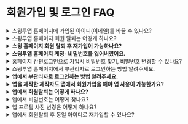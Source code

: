 # 회원가입 및 로그인 FAQ

<details>

<summary>스윙투앱 홈페이지에 가입된 아이디(이메일)를 바꿀 수 있나요?</summary>

기업 고객 중에서는 앱 담당자가 바뀌게 되면서 스윙에 가입된 아이디 변경을 요청하는 경우가 있습니다.

아이디 변경은 개인정보 계정과 연결되어 있기 때문에 사용자분께서 직접 바꿀 수 없습니다.

스윙투앱에 요청주시면 저희가 계정 변경 동의서를 보내드리고, 필요 서류를 받은 뒤 변경해드릴 수 있습니다.

비밀번호는 기존과 동일하며, 로그인 후 개인정보 변경에서 원하는 비밀번호로 다시 설정해주시면 됩니다.

</details>

<details>

<summary>스윙투앱 홈페이지 회원 탈퇴는 어떻게 하나요?</summary>

회원탈퇴는 **스윙 홈페이지 앱운영 페이지의 오른쪽 상단 프로필 선택 → 내정보 수정 →회원탈퇴 선택해주시면 됩니다.**&#x20;

<img src="../.gitbook/assets/회원탈퇴.png" alt="" data-size="original">

탈퇴하신 아이디는 복구가 불가능하며, 추후 같은 아이디로 재가입 할 수 없습니다.&#x20;

회원탈퇴시 제작한 앱, 컨텐츠가 모두 삭제되오니 신중하게 선택하시기 바랍니다.

</details>

<details>

<summary><strong>스윙 홈페이지 회원 탈퇴 후 재가입이 가능하나요?</strong></summary>

탈퇴하신 아이디는 복구가 불가능하며, 추후 같은 아이디로 재가입 할 수 없습니다.

</details>

<details>

<summary><strong>스윙투앱 홈페이지 계정- 비밀번호를 잃어버렸어요.</strong></summary>

스윙투 사이트 계정의 비밀번호를 잃어버렸다면!

**\[비밀번호 찾기]를 통해서 이메일로 임시 비밀번호를 찾아서 로그인 한 뒤, 내 정보 수정 \[새 비밀번호]를 변경해주시면 됩니다.**

****

1\) 홈페이지 접속 → 비밀번호 찾기 선택

<img src="https://wp.swing2app.co.kr/wp-content/uploads/2018/09/55.png" alt="" data-size="original">

2\)이메일주소 입력 후, 해당 이메일로 임시 비밀번호 발급받기

<img src="https://wp.swing2app.co.kr/wp-content/uploads/2018/09/%EB%B9%84%EB%B0%80%EB%B2%88%ED%98%B82.png" alt="" data-size="original">

&#x20;

3\)비밀번호는 다시 \[내 정보 수정]페이지- 로그인정보에서 변경해주시면 됩니다.

[https://www.swing2app.co.kr/view/myinfo\_login\_info](https://www.swing2app.co.kr/view/myinfo\_login\_info)

<img src="https://wp.swing2app.co.kr/wp-content/uploads/2018/09/%EB%B9%84%EB%B0%80%EB%B2%88%ED%98%B83.png" alt="" data-size="original">

</details>

<details>

<summary>홈페이지 간편로그인으로 가입시 비밀번호 찾기, 비밀번호 변경할 수 있나요?</summary>

스윙투앱 홈페이지 - 간편 로그인은 네이버, 구글에서 사용하는 계정으로 연동하여 로그인을 하게 됩니다.

따라서 비밀번호는 연결한 계정으로 확인해주셔야 합니다.

(구글 계정이라면 구글 지메일로 들어가서 사용중인 계정 확인해주세요)

스윙투앱에서는 계정만 연결하여 로그인한 것이기 때문에 비밀번호를 찾을 수 없으며, 비밀번호 변경도 불가합니다.

</details>

<details>

<summary>스윙투앱 홈페이지에서 부관리자로 로그인하는 방법 알려주세요.</summary>

스윙투앱 홈페이지에서 부관리자로 로그인할 때는 로그인 화면에서 \[부관리자]로 선택해서 로그인해주세요.

![](https://wp.swing2app.co.kr/wp-content/uploads/2018/09/%EB%B6%80%EA%B4%80%EB%A6%AC%EC%9E%90-%EB%A1%9C%EA%B7%B8%EC%9D%B8\_20.07.png)

1\)앱아이디: 관리자가 앱을 제작할 때 설정한 아이디를 입력합니다.

→ 앱 아이디는 관리자가 앱을 제작할 때 앱제작 - 1단계 기본정보에서 입력한 아이디를 말합니다.

2\)부관리자 아이디: 부관리자가 앱에서 회원가입한 아이디를 입력합니다.

3\)비밀번호: 부관리자가 앱 회원가입시 설정한 비밀번호를 입력합니다.

입력이 완료된 후 로그인 버튼을 눌러주시면 관리자 페이지로 이동합니다.

\*주의사항: 앱 제작이 완료되어야 부관리자 로그인이 가능합니다.

앱을 제작한 상태가 아닐 경우 앱 아이디가 인식이 되지 않아요, 따라서 앱을 제작해놓은 뒤 부관리자 로그인을 이용해주시기 바랍니다.&#x20;

&#x20;

앱을 관리하는 부관리자를 설정하는 방법은 해당 포스팅을 참고해주세요 ^^

☞[ \[부관리자 설정방법 포스팅 보러가기\]](http://wp.swing2app.co.kr/documentation/appmanage/pushmember/associate-administrator/)

</details>

<details>

<summary><strong>앱에서 부관리자로 로그인하는 방법 알려주세요.</strong></summary>

앱은 홈페이지와 달리 부관리자 전용 로그인 페이지가 있는 것이 아니구요.

**로그인 화면에서 부관리자로 지정된 사용자의  아이디, 비밀번호로 로그인을 하시면 됩니다.**

이미 사용자에서 관리자로 등급 변경이 되었기 때문에, **일반방법으로 로그인하시면 등급이 ‘관리자’ 로 변경된 것을 확인할 수 있습니다.**

![](https://wp.swing2app.co.kr/wp-content/uploads/2018/09/4.png)

앱 부관리자 설정하는 방법은 해당 포스팅을 참고해주세요 ^^

☞ [\[부관리자 설정방법 포스팅 보러가기\]](https://wp.swing2app.co.kr/documentation/appmanage/pushmember/associate-administrator/)

</details>

<details>

<summary><strong>앱을 제작한 제작자도 앱에서 회원가입을 해야 앱 사용이 가능한가요?</strong></summary>

네 앱을 제작한 관리자도 앱에서 회원가입을 하신 뒤, 앱 관리자로 설정하여 이용할 수 있습니다.

\*웹과 앱이 서로 연동되어 있지 않습니다.

앱을 설치하신 뒤 내가 만든 앱이라도 꼭 회원가입을 하고 앱을 이용해주세요.

</details>

<details>

<summary><strong>앱에서 회원탈퇴는 어떻게 하나요?</strong></summary>

앱 회원탈퇴는 \[설정]메뉴에서 가능합니다.

앱에서 로그인이 된 상태로 \[설정] 메뉴를 보시면, \[회원탈퇴]메뉴가 있습니다.

해당 메뉴를 선택하여 앱에서 회원탈퇴가 가능합니다.

<img src="https://wp.swing2app.co.kr/wp-content/uploads/2018/09/%EC%95%B1-%ED%9A%8C%EC%9B%90%ED%83%88%ED%87%B4.png" alt="" data-size="original">

회원 탈퇴는 앱에서 로그인이 되어 있어야 이용 가능합니다.

회원가입이 안된 경우는 회원탈퇴의 개념이 없습니다.&#x20;

</details>

<details>

<summary>앱에서 비밀번호는 어떻게 찾나요?</summary>

앱에서 비밀번호를 찾기 위해서는 아이디형태가 **‘이메일’**로 지정되어 있어야 합니다.

임시 비밀번호를 가입된 이메일로 보낼 수가 있어요.&#x20;

앱을 실행하고 로그인 화면 하단에 보시면, ‘비밀번호찾기’ 버튼이 있습니다.

해당 버튼을 선택하면 임시비밀번호를 가입한 이메일로 받을 수 있습니다.

따라서 일반아이디로 아이디를 설정한 경우는 비밀번호 찾기를 이용하실 수 없으니 꼭 확인하시고 '아이디형태-이메일'로 설정해주세요.

**☞** [**\[앱 비밀번호 찾기 상세 매뉴얼 보러가기\]**](http://wp.swing2app.co.kr/documentation/appoperation/app-password/)

</details>

<details>

<summary>앱 프로필 사진 변경은 어떻게 하나요?</summary>

**1.회원가입시 프로필 이미지 등록**

<img src="https://wp.swing2app.co.kr/wp-content/uploads/2022/07/%ED%94%84%EB%A1%9C%ED%95%84%EC%9D%B4%EB%AF%B8%EC%A7%80%EB%B3%80%EA%B2%BD5.png" alt="" data-size="original">

회원가입시에는 상단 프로필 이미지 \[등록하기] 버튼을 선택하여 원하는 이미지를 등록할 수 있어요.

&#x20;

**2.회원정보 수정: 가입 후 프로필 이미지를 변경**

<img src="https://wp.swing2app.co.kr/wp-content/uploads/2022/07/%ED%94%84%EB%A1%9C%ED%95%84%EC%9D%B4%EB%AF%B8%EC%A7%80-%EB%B3%80%EA%B2%BD.png" alt="" data-size="original">

회원가입 후 로그인된 상태에서 프로필 이미지를 변경하고자 할 때는

설정- 회원정보 수정 메뉴로 이동해주세요.

&#x20;

<img src="https://wp.swing2app.co.kr/wp-content/uploads/2022/07/%ED%94%84%EB%A1%9C%ED%95%84%EC%9D%B4%EB%AF%B8%EC%A7%80-%EB%B3%80%EA%B2%BD1.png" alt="" data-size="original">

회원정보수정 창에서 상단 프로필 이미지 \[등록하기] 버튼을 선택해서 프로필 이미지를 변경할 수 있습니다.&#x20;

이름(닉네임)도 해당 페이지에서 수정할 수 있습니다.

[**\[앱 프로필 사진 등록 및 변경방법 매뉴얼 보러가기\]**](https://wp.swing2app.co.kr/documentation/appoperation/appprofile-image/)

&#x20;

</details>

<details>

<summary>앱에서 회원탈퇴 후 동일 아이디로 재가입할 수 있나요?</summary>

가능 합니다.

다만 동일 아이디로 재가입을 위해서는 관리자가 웹 대시보드- 회원조회에서 해당 회원(탈퇴한 회원) 정보를 모두 삭제해주셔야 합니다.

[푸시&회원 → 회원조회 ](https://www.swing2app.co.kr/view/member\_list)→ 회원조회 목록에서 1)탈퇴한 해당 사용자를 선택해주시구요.

회원정보 창 “계정 탈퇴 및 삭제” 메뉴에서 2) 회원삭제 버튼을 선택합니다.

3\)”해당 아이디 및 모든 정보를 삭제합니다” 확인 버튼을 선택해주세요.

![](https://wp.swing2app.co.kr/wp-content/uploads/2022/07/%ED%9A%8C%EC%9B%90%EC%82%AD%EC%A0%9C3.png)

\*탈퇴한 사용자라도 앱 데이터에 정보가 남아 있기 때문에 동일 아이디로 가입이 되지 않게 되요.

따라서 동일 아이디로 재가입이 필요하다면, 회원 삭제를 통해서 회원 아이디 및 모든 정보를 앱에서 삭제해주셔야 합니다.

[**\[앱 회원 탈퇴 후 동일 아이디 재가입 방법 매뉴얼 보러가기\]**](https://wp.swing2app.co.kr/documentation/appoperation/sameid-rejoin/)

</details>

